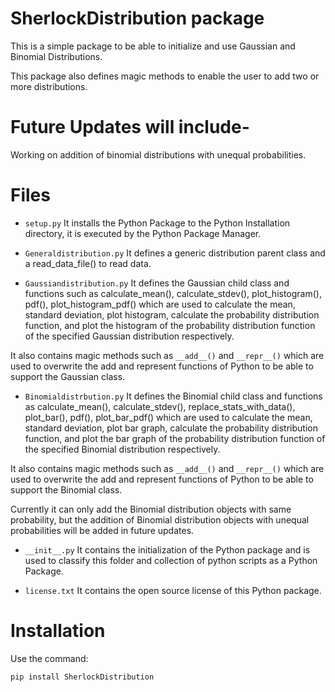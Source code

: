 # SherlockDistribution package

This is a simple package to be able to initialize and use Gaussian and Binomial Distributions.

This package also defines magic methods to enable the user to add two or more distributions.

# Future Updates will include- 
Working on addition of binomial distributions with unequal probabilities.

# Files

* `setup.py`
It installs the Python Package to the Python Installation directory, it is executed by the Python Package Manager.

* `Generaldistribution.py`
It defines a generic distribution parent class and a read_data_file() to read data.

* `Gaussiandistribution.py`
It defines the Gaussian child class and functions such as calculate_mean(), calculate_stdev(), plot_histogram(), pdf(), plot_histogram_pdf() which are used to calculate the mean, standard deviation, plot histogram, calculate the probability distribution function, and plot the histogram of the probability distribution function of the specified Gaussian distribution respectively.

It also contains magic methods such as `__add__()` and `__repr__()` which are used to overwrite the add and represent functions of Python to be able to support the Gaussian class. 

* `Binomialdistrbution.py`
It defines the Binomial child class and functions as calculate_mean(), calculate_stdev(), replace_stats_with_data(), plot_bar(), pdf(), plot_bar_pdf() which are used to calculate the mean, standard deviation, plot bar graph, calculate the probability distribution function, and plot the bar graph of the probability distribution function of the specified Binomial distribution respectively.

It also contains magic methods such as `__add__()` and `__repr__()` which are used to overwrite the add and represent functions of Python to be able to support the Binomial class.

Currently it can only add the Binomial distribution objects with same probability, but the addition of Binomial distribution objects with unequal probabilities will be added in future updates. 

* `__init__.py`
It contains the initialization of the Python package and is used to classify this folder and collection of python scripts as a Python Package.

* `license.txt`
It contains the open source license of this Python package.

# Installation
Use the command:

```
pip install SherlockDistribution
```